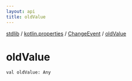 ```yaml
---
layout: api
title: oldValue
---
```

[stdlib](../../index.md) / [kotlin.properties](../index.md) / [ChangeEvent](index.md) / [oldValue](oldValue.md)

# oldValue

```
val oldValue: Any
```
